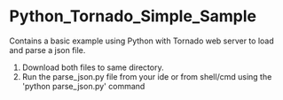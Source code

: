 # Python_Tornado_Simple_Sample
Contains a basic example using Python with Tornado web server to load and parse a json file.

1.  Download both files to same directory.
2.  Run the parse_json.py file from your ide or from shell/cmd using the 'python parse_json.py' command

